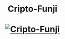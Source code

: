 <div align="center">
  <h1 align="center">
    Cripto-Funji
    <br />
    <br />
    <a href="">
      <img src="![honguito](https://github.com/user-attachments/assets/45f2281f-ac2b-4d62-af04-0a5c5d00ca3c)" alt="Cripto-Funji">
    </a>
  </h1>
</div>
